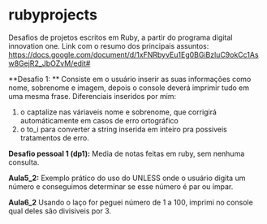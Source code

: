# rubyprojects
Desafios de projetos escritos em Ruby, a partir do programa digital innovation one. Link com o resumo dos principais assuntos: https://docs.google.com/document/d/1xFNRbyvEu1Eg0BGiBzluC9okCc1Asw8GejR2_JbOZvM/edit#

**Desafio 1: **
Consiste em o usuário inserir as suas informações como nome, sobrenome e imagem, depois o console deverá imprimir tudo em uma mesma frase.
Diferenciais inseridos por mim:
1. o captalize nas váriaveis nome e sobrenome, que corrigirá automáticamente em casos de erro ortográfico
2. o to_i para converter a string inserida em inteiro pra possiveis tratamentos de erro.

**Desafio pessoal 1 (dp1):**
Media de notas feitas em ruby, sem nenhuma consulta.

**Aula5_2:** 
Exemplo prático do uso do UNLESS onde o usuário digita um número e conseguimos determinar se esse número é par ou ímpar.

**Aula6_2**
Usando o laço for peguei número de 1 a 100, imprimi no console qual deles são divisiveis por 3.
